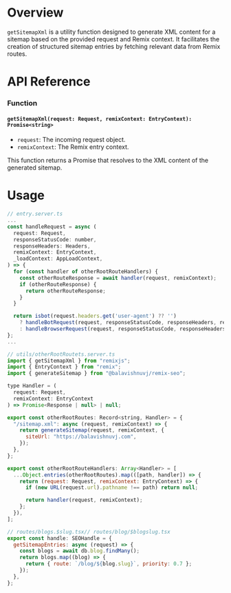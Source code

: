 # Overview

`getSitemapXml` is a utility function designed to generate XML content for a sitemap based on the provided request and Remix context. It facilitates the creation of structured sitemap entries by fetching relevant data from Remix routes.

# API Reference

### Function

#### `getSitemapXml(request: Request, remixContext: EntryContext): Promise<string>`

- `request`: The incoming request object.
- `remixContext`: The Remix entry context.

This function returns a Promise that resolves to the XML content of the generated sitemap.

# Usage

```javascript
// entry.server.ts
...
const handleRequest = async (
  request: Request,
  responseStatusCode: number,
  responseHeaders: Headers,
  remixContext: EntryContext,
  _loadContext: AppLoadContext,
) => {
  for (const handler of otherRootRouteHandlers) {
    const otherRouteResponse = await handler(request, remixContext);
    if (otherRouteResponse) {
      return otherRouteResponse;
    }
  }

  return isbot(request.headers.get('user-agent') ?? '')
    ? handleBotRequest(request, responseStatusCode, responseHeaders, remixContext)
    : handleBrowserRequest(request, responseStatusCode, responseHeaders, remixContext);
};
...

// utils/otherRootRoutets.server.ts
import { getSitemapXml } from "remixjs";
import { EntryContext } from "remix";
import { generateSitemap } from "@balavishnuvj/remix-seo";

type Handler = (
  request: Request,
  remixContext: EntryContext
) => Promise<Response | null> | null;

export const otherRootRoutes: Record<string, Handler> = {
  "/sitemap.xml": async (request, remixContext) => {
    return generateSitemap(request, remixContext, {
      siteUrl: "https://balavishnuvj.com",
    });
  },
};

export const otherRootRouteHandlers: Array<Handler> = [
  ...Object.entries(otherRootRoutes).map(([path, handler]) => {
    return (request: Request, remixContext: EntryContext) => {
      if (new URL(request.url).pathname !== path) return null;

      return handler(request, remixContext);
    };
  }),
];

// routes/blogs.$slug.tsx// routes/blog/$blogslug.tsx
export const handle: SEOHandle = {
  getSitemapEntries: async (request) => {
    const blogs = await db.blog.findMany();
    return blogs.map((blog) => {
      return { route: `/blog/${blog.slug}`, priority: 0.7 };
    });
  },
};
```
